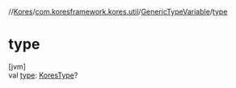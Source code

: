 //[Kores](../../../index.md)/[com.koresframework.kores.util](../index.md)/[GenericTypeVariable](index.md)/[type](type.md)

# type

[jvm]\
val [type](type.md): [KoresType](../../com.koresframework.kores.type/-kores-type/index.md)?
